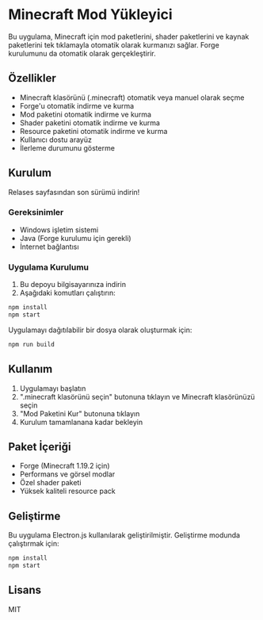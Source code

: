 # Minecraft Mod Yükleyici

Bu uygulama, Minecraft için mod paketlerini, shader paketlerini ve kaynak paketlerini tek tıklamayla otomatik olarak kurmanızı sağlar. Forge kurulumunu da otomatik olarak gerçekleştirir.

## Özellikler

- Minecraft klasörünü (.minecraft) otomatik veya manuel olarak seçme
- Forge'u otomatik indirme ve kurma
- Mod paketini otomatik indirme ve kurma
- Shader paketini otomatik indirme ve kurma
- Resource paketini otomatik indirme ve kurma
- Kullanıcı dostu arayüz
- İlerleme durumunu gösterme

## Kurulum

Relases sayfasından son sürümü indirin!

### Gereksinimler

- Windows işletim sistemi
- Java (Forge kurulumu için gerekli)
- İnternet bağlantısı

### Uygulama Kurulumu

1. Bu depoyu bilgisayarınıza indirin
2. Aşağıdaki komutları çalıştırın:

```bash
npm install
npm start
```

Uygulamayı dağıtılabilir bir dosya olarak oluşturmak için:

```bash
npm run build
```

## Kullanım

1. Uygulamayı başlatın
2. ".minecraft klasörünü seçin" butonuna tıklayın ve Minecraft klasörünüzü seçin
3. "Mod Paketini Kur" butonuna tıklayın
4. Kurulum tamamlanana kadar bekleyin

## Paket İçeriği

- Forge (Minecraft 1.19.2 için)
- Performans ve görsel modlar
- Özel shader paketi
- Yüksek kaliteli resource pack

## Geliştirme

Bu uygulama Electron.js kullanılarak geliştirilmiştir. Geliştirme modunda çalıştırmak için:

```bash
npm install
npm start
```

## Lisans

MIT